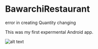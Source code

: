 # BawarchiRestaurant
error in creating Quantity changing

This was my first expermental Android app. 

![alt text](https://androidforums.com/attachments/screenshot_1494869936-png.119893/)

